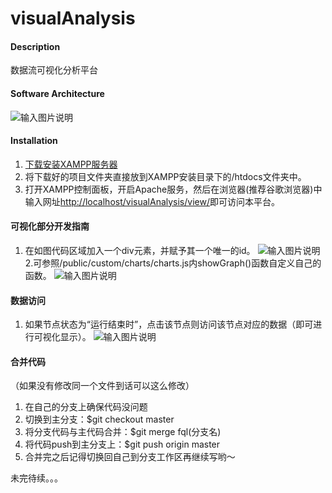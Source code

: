 # visualAnalysis

#### Description
数据流可视化分析平台

#### Software Architecture
![输入图片说明](https://images.gitee.com/uploads/images/2018/1121/224151_e476a838_2141312.png "屏幕快照 2018-11-21 22.40.31.png")

#### Installation

1. [下载安装XAMPP服务器](http://note.youdao.com/noteshare?id=611a754774eb730c5f730cc3bcbadb32)
2. 将下载好的项目文件夹直接放到XAMPP安装目录下的/htdocs文件夹中。
3. 打开XAMPP控制面板，开启Apache服务，然后在浏览器(推荐谷歌浏览器)中输入网址[http://localhost/visualAnalysis/view/](http://localhost/visualAnalysis/view/)即可访问本平台。

#### 可视化部分开发指南
1. 在如图代码区域加入一个div元素，并赋予其一个唯一的id。
![输入图片说明](https://images.gitee.com/uploads/images/2018/1113/164003_60a5b07a_2141312.png "屏幕快照 2018-11-13 16.37.54.png")
2.可参照/public/custom/charts/charts.js内showGraph()函数自定义自己的函数。
![输入图片说明](https://images.gitee.com/uploads/images/2018/1113/164407_c7855f2e_2141312.png "屏幕快照 2018-11-13 16.42.22.png")

#### 数据访问
1. 如果节点状态为“运行结束时”，点击该节点则访问该节点对应的数据（即可进行可视化显示）。
![输入图片说明](https://images.gitee.com/uploads/images/2018/1119/200727_43ed3be3_2141312.png "屏幕快照 2018-11-19 20.06.25.png")

#### 合并代码
（如果没有修改同一个文件到话可以这么修改）
1. 在自己的分支上确保代码没问题
2. 切换到主分支：$git checkout master
3. 将分支代码与主代码合并：$git merge fql(分支名)
4. 将代码push到主分支上：$git push origin master
5. 合并完之后记得切换回自己到分支工作区再继续写哟～

未完待续。。。
